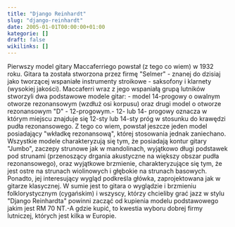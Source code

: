 ```yaml
---
title: "Django Reinhardt"
slug: "django-reinhardt"
date: 2005-01-01T00:00:00+01:00
kategorie: []
draft: false
wikilinks: []
---
```

Pierwszy model gitary Maccaferriego powstał (z tego co wiem) w 1932
roku. Gitara ta została stworzona przez firmę "Selmer" - znanej do
dzisiaj jako tworzącej wspaniałe instrumenty stroikowe - saksofony i
klarnety (wysokiej jakości). Maccaferri wraz z jego wspaniałą grupą
lutników stworzyli dwa podstawowe modele gitar: - model 14-progowy o
owalnym otworze rezonansowym (wzdłuż osi korpusu) oraz drugi model o
otworze rezonansowym "D" - 12-progowym.- 12- lub 14- progowy oznacza w
którym miejscu znajduje się 12-sty lub 14-sty próg w stosunku do
krawędzi pudła rezonansowego. Z tego co wiem, powstał jeszcze jeden
model posiadający "wkładkę rezonansową", której stosowania jednak
zaniechano. Wszystkie modele charakteryzują się tym, że posiadają kontur
gitary "Jumbo", zaczepy strunowe jak w mandolinach, wyjątkowo długi
podstawek pod strunami (przenoszący drgania akustyczne na większy obszar
pudła rezonansowego), oraz wyjątkowe brzmienie, charakteryzujące się
tym, że jest ostre na strunach wiolinowych i głębokie na strunach
basowych. Ponadto, jej interesujący wygląd podkreśla główka,
zaprojektowana jak w gitarze klasycznej. W sumie jest to gitara o
wyglądzie i brzmieniu folklorystycznym (cygańskim) i wszyscy, którzy
chcieliby grać jazz w stylu "Django Reinhardta" powinni zacząć od
kupienia modelu podstawowego jakim jest RM 70 NT.-A gdzie kupić, to
kwestia wyboru dobrej firmy lutniczej, których jest kilka w Europie.
